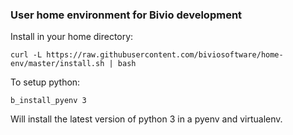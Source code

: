 ### User home environment for Bivio development

Install in your home directory:

```
curl -L https://raw.githubusercontent.com/biviosoftware/home-env/master/install.sh | bash
```

To setup python:

```
b_install_pyenv 3
```

Will install the latest version of python 3 in a pyenv and virtualenv.
